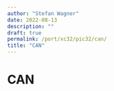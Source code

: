 ```yaml
---
author: "Stefan Wagner"
date: 2022-08-13
description: ""
draft: true
permalink: /port/xc32/pic32/can/
title: "CAN"
---
```


# CAN

